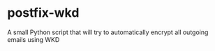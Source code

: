 # postfix-wkd
A small Python script that will try to automatically encrypt all outgoing emails using WKD
